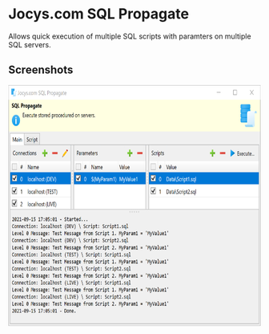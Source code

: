 # Jocys.com SQL Propagate

Allows quick execution of multiple SQL scripts with paramters on multiple SQL servers.

## Screenshots

<img alt="Solution From" src="SqlPropagate/Documents/Images/JocysComSqlPropagate.png" width="700" height="480">
